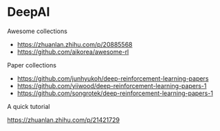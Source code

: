 # DeepAI

Awesome collections
* https://zhuanlan.zhihu.com/p/20885568
* https://github.com/aikorea/awesome-rl

Paper collections
* https://github.com/junhyukoh/deep-reinforcement-learning-papers
* https://github.com/yiiwood/deep-reinforcement-learning-papers-1
* https://github.com/songrotek/deep-reinforcement-learning-papers-1

A quick tutorial

https://zhuanlan.zhihu.com/p/21421729
